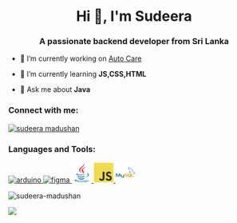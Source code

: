 <h1 align="center">Hi 👋, I'm Sudeera</h1>
<h3 align="center">A passionate backend developer from Sri Lanka</h3>

- 🔭 I’m currently working on [Auto Care](https://github.com/sudeera-madushan/AutoCare.git)

- 🌱 I’m currently learning **JS,CSS,HTML**

- 💬 Ask me about **Java**

<h3 align="left">Connect with me:</h3>
<p align="left">
<a href="https://fb.com/sudeera madushan" target="blank"><img align="center" src="https://raw.githubusercontent.com/rahuldkjain/github-profile-readme-generator/master/src/images/icons/Social/facebook.svg" alt="sudeera madushan" height="30" width="40" /></a>
</p>

<h3 align="left">Languages and Tools:</h3>
<p align="left"> <a href="https://www.arduino.cc/" target="_blank" rel="noreferrer"> <img src="https://cdn.worldvectorlogo.com/logos/arduino-1.svg" alt="arduino" width="40" height="40"/> </a> <a href="https://www.figma.com/" target="_blank" rel="noreferrer"> <img src="https://www.vectorlogo.zone/logos/figma/figma-icon.svg" alt="figma" width="40" height="40"/> </a> <a href="https://www.java.com" target="_blank" rel="noreferrer"> <img src="https://raw.githubusercontent.com/devicons/devicon/master/icons/java/java-original.svg" alt="java" width="40" height="40"/> </a> <a href="https://developer.mozilla.org/en-US/docs/Web/JavaScript" target="_blank" rel="noreferrer"> <img src="https://raw.githubusercontent.com/devicons/devicon/master/icons/javascript/javascript-original.svg" alt="javascript" width="40" height="40"/> </a> <a href="https://www.mysql.com/" target="_blank" rel="noreferrer"> <img src="https://raw.githubusercontent.com/devicons/devicon/master/icons/mysql/mysql-original-wordmark.svg" alt="mysql" width="40" height="40"/> </a> </p>

<p><img align="center" src="https://github-readme-stats.vercel.app/api/top-langs?username=sudeera-madushan&show_icons=true&locale=en&layout=compact" alt="sudeera-madushan" /></p>
<img src="[https://www.wallpapertip.com/wmimgs/160-1607565_java-programming.jpg](https://e7.pngegg.com/pngimages/624/318/png-clipart-java-development-kit-android-vulnerability-javanese-muslims-text-logo-thumbnail.png)">

